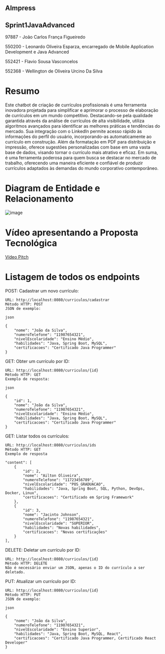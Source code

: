 ## AImpress

## Sprint1JavaAdvanced

97887 - João Carlos França Figueiredo

550200 - Leonardo Oliveira Esparza, encarregado de Mobile Application Development e Java Advanced

552421 - Flavio Sousa Vasconcelos

552368 - Wellington de Oliveira Urcino Da Silva

# Resumo

Este chatbot de criação de currículos profissionais é uma ferramenta inovadora projetada para simplificar e aprimorar o processo de elaboração de currículos em um mundo competitivo. Destacando-se pela qualidade garantida através da análise de currículos de alta visibilidade, utiliza algoritmos avançados para identificar as melhores práticas e tendências do mercado. Sua integração com o LinkedIn permite acesso rápido às informações do perfil do usuário, incorporando-as automaticamente ao currículo em construção. Além da formatação em PDF para distribuição e impressão, oferece sugestões personalizadas com base em uma vasta base de dados, visando tornar o currículo mais atrativo e eficaz. Em suma, é uma ferramenta poderosa para quem busca se destacar no mercado de trabalho, oferecendo uma maneira eficiente e confiável de produzir currículos adaptados às demandas do mundo corporativo contemporâneo.


# Diagram de Entidade e Relacionamento
  
![image](https://github.com/EsparzaPhoenix/JavaSprint1Aimpress/assets/92988596/ccf6a504-63db-4c0f-b2b5-ca636032a21b)

# Vídeo apresentando a Proposta Tecnológica

  [Vídeo Pitch](https://youtu.be/LdG-z4mfc5E?si=_SLQaavNePu9GuiU)

# Listagem de todos os endpoints

POST: Cadastrar um novo currículo:

    URL: http://localhost:8080/curriculos/cadastrar
    Método HTTP: POST
    JSON de exemplo:

    json

    {
        "nome": "João da Silva",
        "numeroTelefone": "11987654321",
        "nivelEscolaridade": "Ensino Médio",
        "habilidades": "Java, Spring Boot, MySQL",
        "certificacoes": "Certificado Java Programmer"
    }

GET: Obter um currículo por ID:

    URL: http://localhost:8080/curriculos/{id}
    Método HTTP: GET
    Exemplo de resposta:

    json

    {
        "id": 1,
        "nome": "João da Silva",
        "numeroTelefone": "11987654321",
        "nivelEscolaridade": "Ensino Médio",
        "habilidades": "Java, Spring Boot, MySQL",
        "certificacoes": "Certificado Java Programmer"
    }

GET: Listar todos os currículos:

    URL: http://localhost:8080/curriculos/ids
    Método HTTP: GET
    Exemplo de resposta

    "content": [
        {
            "id": 2,
            "nome": "Ailton Oliveira",
            "numeroTelefone": "11723456789",
            "nivelEscolaridade": "POS_GRADUACAO",
            "habilidades": "Java, Spring Boot, SQL, Python, DevOps, Docker, Linux",
            "certificacoes": "Certificado em Spring Framework"
        },
        {
            "id": 3,
            "nome": "Jacinto Johnson",
            "numeroTelefone": "11987654321",
            "nivelEscolaridade": "SUPERIOR",
            "habilidades": "Novas habilidades",
            "certificacoes": "Novas certificações"
        }
    ],


DELETE: Deletar um currículo por ID:

    URL: http://localhost:8080/curriculos/{id}
    Método HTTP: DELETE
    Não é necessário enviar um JSON, apenas o ID do currículo a ser deletado.

PUT: Atualizar um currículo por ID:

    URL: http://localhost:8080/curriculos/{id}
    Método HTTP: PUT
    JSON de exemplo:

    json

    {
        "nome": "João da Silva",
        "numeroTelefone": "11987654321",
        "nivelEscolaridade": "Ensino Superior",
        "habilidades": "Java, Spring Boot, MySQL, React",
        "certificacoes": "Certificado Java Programmer, Certificado React Developer"
    }
